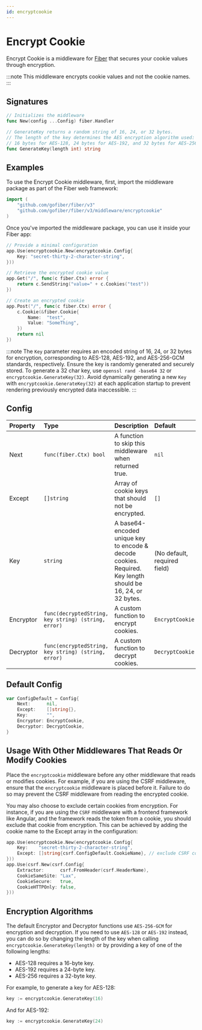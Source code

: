 ```yaml
---
id: encryptcookie
---
```


# Encrypt Cookie

Encrypt Cookie is a middleware for [Fiber](https://github.com/gofiber/fiber) that secures your cookie values through encryption.

:::note
This middleware encrypts cookie values and not the cookie names.
:::

## Signatures

```go
// Initializes the middleware
func New(config ...Config) fiber.Handler

// GenerateKey returns a random string of 16, 24, or 32 bytes.
// The length of the key determines the AES encryption algorithm used:
// 16 bytes for AES-128, 24 bytes for AES-192, and 32 bytes for AES-256-GCM.
func GenerateKey(length int) string
```

## Examples

To use the Encrypt Cookie middleware, first, import the middleware package as part of the Fiber web framework:

```go
import (
    "github.com/gofiber/fiber/v3"
    "github.com/gofiber/fiber/v3/middleware/encryptcookie"
)
```

Once you've imported the middleware package, you can use it inside your Fiber app:

```go
// Provide a minimal configuration
app.Use(encryptcookie.New(encryptcookie.Config{
    Key: "secret-thirty-2-character-string",
}))

// Retrieve the encrypted cookie value
app.Get("/", func(c fiber.Ctx) error {
    return c.SendString("value=" + c.Cookies("test"))
})

// Create an encrypted cookie
app.Post("/", func(c fiber.Ctx) error {
    c.Cookie(&fiber.Cookie{
        Name:  "test",
        Value: "SomeThing",
    })
    return nil
})
```

:::note
The `Key` parameter requires an encoded string of 16, 24, or 32 bytes for encryption, corresponding to AES-128, AES-192, and AES-256-GCM standards, respectively. Ensure the key is randomly generated and securely stored.
To generate a 32 char key, use `openssl rand -base64 32` or `encryptcookie.GenerateKey(32)`. Avoid dynamically generating a new `Key` with `encryptcookie.GenerateKey(32)` at each application startup to prevent rendering previously encrypted data inaccessible.
:::

## Config

| Property  | Type                                                | Description                                                                                           | Default                      |
|:----------|:----------------------------------------------------|:------------------------------------------------------------------------------------------------------|:-----------------------------|
| Next      | `func(fiber.Ctx) bool`                             | A function to skip this middleware when returned true.                                                | `nil`                        |
| Except    | `[]string`                                          | Array of cookie keys that should not be encrypted.                                                    | `[]`                         |
| Key       | `string`                                            | A base64-encoded unique key to encode & decode cookies. Required. Key length should be 16, 24, or 32 bytes. | (No default, required field) |
| Encryptor | `func(decryptedString, key string) (string, error)` | A custom function to encrypt cookies.                                                                 | `EncryptCookie`              |
| Decryptor | `func(encryptedString, key string) (string, error)` | A custom function to decrypt cookies.                                                                 | `DecryptCookie`              |

## Default Config

```go
var ConfigDefault = Config{
    Next:      nil,
    Except:    []string{},
    Key:       "",
    Encryptor: EncryptCookie,
    Decryptor: DecryptCookie,
}
```

## Usage With Other Middlewares That Reads Or Modify Cookies

Place the `encryptcookie` middleware before any other middleware that reads or modifies cookies. For example, if you are using the CSRF middleware, ensure that the `encryptcookie` middleware is placed before it. Failure to do so may prevent the CSRF middleware from reading the encrypted cookie.

You may also choose to exclude certain cookies from encryption. For instance, if you are using the `CSRF` middleware with a frontend framework like Angular, and the framework reads the token from a cookie, you should exclude that cookie from encryption. This can be achieved by adding the cookie name to the Except array in the configuration:

```go
app.Use(encryptcookie.New(encryptcookie.Config{
    Key:    "secret-thirty-2-character-string",
    Except: []string{csrf.ConfigDefault.CookieName}, // exclude CSRF cookie
}))
app.Use(csrf.New(csrf.Config{
    Extractor:      csrf.FromHeader(csrf.HeaderName),
    CookieSameSite: "Lax",
    CookieSecure:   true,
    CookieHTTPOnly: false,
}))
```

## Encryption Algorithms

The default Encryptor and Decryptor functions use `AES-256-GCM` for encryption and decryption. If you need to use `AES-128` or `AES-192` instead, you can do so by changing the length of the key when calling `encryptcookie.GenerateKey(length)` or by providing a key of one of the following lengths:

- AES-128 requires a 16-byte key.
- AES-192 requires a 24-byte key.
- AES-256 requires a 32-byte key.

For example, to generate a key for AES-128:

```go
key := encryptcookie.GenerateKey(16)
```

And for AES-192:

```go
key := encryptcookie.GenerateKey(24)
```
